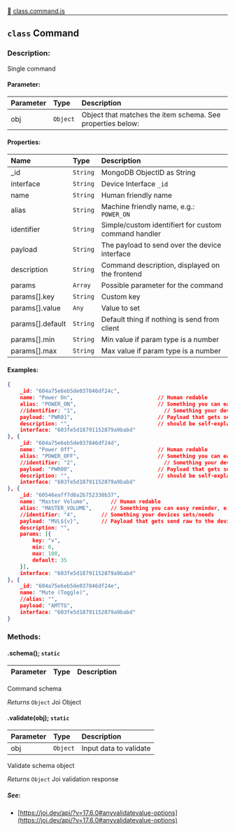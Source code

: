 <div class="mb-0">
    🔗 <a class="source-code" target="_blank"
        href="https://github.com/OpenHausIO/backend/blob/dev&#x2F;components&#x2F;endpoints&#x2F;class.command.js">class.command.js</a>
</div>
<hr style="margin: 0 !important" />

<!-- CLASS -->

<!-- GENERAL -->
## `class` Command 
### Description:

Single command

<!-- GENERAL -->

<!-- PARAMETER -->
#### Parameter:
| Parameter | Type       | Description    |
| :-------- | :--------- |:------------- |
| obj | `Object` |  Object that matches the item schema. See properties below: |
<!-- PARAMETER -->

<!-- PROPERTIES -->
#### Properties:
| Name | Type | Description |
| :---- | :-------- | :----------- |
| _id | `String` | MongoDB ObjectID as String |
| interface | `String` | Device Interface `_id` |
| name | `String` | Human friendly name |
| alias | `String` | Machine friendly name, e.g.: `POWER_ON` |
| identifier | `String` | Simple/custom identifiert for custom command handler |
| payload | `String` | The payload to send over the device interface |
| description | `String` | Command description, displayed on the frontend |
| params | `Array` | Possible parameter for the command |
| params[].key | `String` | Custom key |
| params[].value | `Any` | Value to set |
| params[].default | `String` | Default thing if nothing is send from client |
| params[].min | `String` | Min value if param type is a number |
| params[].max | `String` | Max value if param type is a number |
<!-- PROPERTIES -->

<!-- EVENTS -->
<!-- EVENTS -->

<!-- EXAMPLES -->
#### Examples:
        
```json
{
    _id: "604a75e6eb5de037846df24c",
    name: "Power On",                           // Human redable
    alias: "POWER_ON",                          // Something you can easy reminder, e.g for register handling callbacks
    //identifier: "1",                            // Something your devices sets/needs 
    payload: "PWR01",                           // Payload that gets send raw to the device
    description: "",                            // should be self-explanatory]
    interface: "603fe5d18791152879a9babd"
}, {
    _id: "604a75e6eb5de037846df24d",
    name: "Power Off",                          // Human redable
    alias: "POWER_OFF",                         // Something you can easy reminder, e.g for register handling callbacks
    //identifier: "2",                            // Something your devices sets/needs 
    payload: "PWR00",                           // Payload that gets send raw to the device
    description: "",                            // should be self-explanatory  
    interface: "603fe5d18791152879a9babd"
}, {
    _id: "60546eaff7d8a2b752330b37",
    name: "Master Volume",       // Human redable
    alias: "MASTER_VOLUME",      // Something you can easy reminder, e.g for register handling callbacks
    //identifier: "4",        // Something your devices sets/needs 
    payload: "MVL${v}",       // Payload that gets send raw to the device
    description: "",
    params: [{
        key: "v",
        min: 0,
        max: 100,
        default: 35
    }],
    interface: "603fe5d18791152879a9babd"
}, {
    _id: "604a75e6eb5de037846df24e",
    name: "Mute (Toggle)",
    //alias: "",
    payload: "AMTTG",
    interface: "603fe5d18791152879a9babd"
}
  ```
<!-- EXAMPLES -->

<!-- LINKS -->
<!-- LINKS -->

<!-- CLASS -->



<!-- METHODS -->
### Methods:
####  .schema();  `static`  

| Parameter | Type       | Description    |
| :-------- | :--------- |:------------- |


Command schema


*Returns*  `Object`    Joi Object


<!-- LINKS -->
<!-- LINKS -->

####  .validate(obj);  `static`  

| Parameter | Type       | Description    |
| :-------- | :--------- |:------------- |
| obj | `Object` |  Input data to validate |


Validate schema object


*Returns*  `Object`    Joi validation response 


<!-- LINKS -->
##### See:
- [https://joi.dev/api/?v=17.6.0#anyvalidatevalue-options](https://joi.dev/api/?v=17.6.0#anyvalidatevalue-options)<br />
<!-- LINKS -->

<!-- METHODS -->



<!-- DESCRIPTION -->
<!-- DESCRIPTION -->